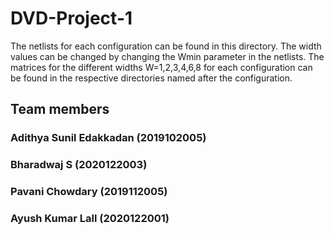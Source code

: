 # DVD-Project-1

The netlists for each configuration can be found in this directory. The width values can be changed by changing the Wmin parameter in the netlists. The matrices for the different widths W=1,2,3,4,6,8 for each configuration can be found in the respective directories named after the configuration.

## Team members
### Adithya Sunil Edakkadan (2019102005)
### Bharadwaj S (2020122003)
### Pavani Chowdary (2019112005)
### Ayush Kumar Lall (2020122001)
